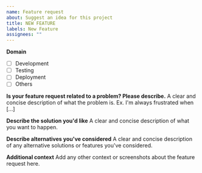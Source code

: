 ```yaml
---
name: Feature request
about: Suggest an idea for this project
title: NEW FEATURE
labels: New Feature
assignees: ""
---
```


**Domain**

- [ ] Development
- [ ] Testing
- [ ] Deployment
- [ ] Others

**Is your feature request related to a problem? Please describe.**
A clear and concise description of what the problem is. Ex. I'm always frustrated when [...]

**Describe the solution you'd like**
A clear and concise description of what you want to happen.

**Describe alternatives you've considered**
A clear and concise description of any alternative solutions or features you've considered.

**Additional context**
Add any other context or screenshots about the feature request here.